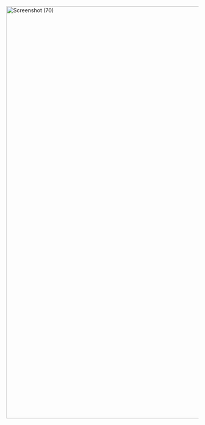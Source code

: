 
<img width="1920" height="1080" alt="Screenshot (70)" src="https://github.com/user-attachments/assets/55eb65b7-98e0-44ee-b75e-b7a19b345583" />
